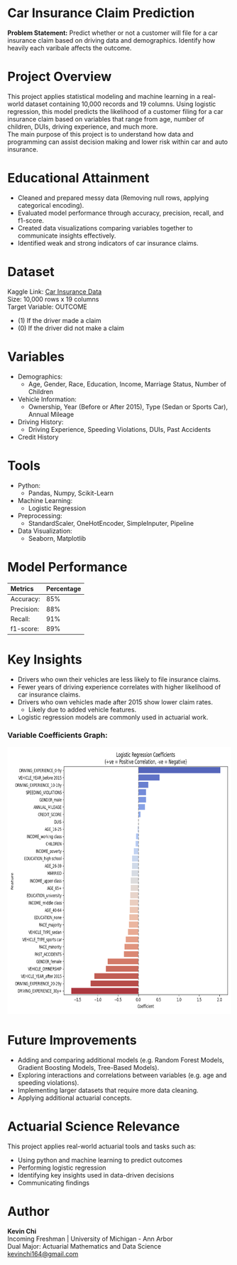 # Car Insurance Claim Prediction
**Problem Statement:** Predict whether or not a customer will file for a car insurance claim based on driving data and demographics. Identify how heavily each varibale affects the outcome.

# Project Overview
This project applies statistical modeling and machine learning in a real-world dataset containing 10,000 records and 19 columns. Using logistic regression, this model predicts the likelihood of a customer filing for a car insurance claim based on variables that range from age, number of children, DUIs, driving experience, and much more.  
The main purpose of this project is to understand how data and programming can assist decision making and lower risk within car and auto insurance.

# Educational Attainment
* Cleaned and prepared messy data (Removing null rows, applying categorical encoding).
* Evaluated model performance through accuracy, precision, recall, and f1-score.
* Created data visualizations comparing variables together to communicate insights effectively.
* Identified weak and strong indicators of car insurance claims.

# Dataset
Kaggle Link: [Car Insurance Data](https://www.kaggle.com/datasets/sagnik1511/car-insurance-data/data)  
Size: 10,000 rows x 19 columns  
Target Variable: OUTCOME
* (1) If the driver made a claim
* (0) If the driver did not make a claim

# Variables
* Demographics:
  * Age, Gender, Race, Education, Income, Marriage Status, Number of Children
* Vehicle Information:
  * Ownership, Year (Before or After 2015), Type (Sedan or Sports Car), Annual Mileage
* Driving History:
  * Driving Experience, Speeding Violations, DUIs, Past Accidents
* Credit History

# Tools
* Python:
  * Pandas, Numpy, Scikit-Learn
* Machine Learning:
  * Logistic Regression
* Preprocessing:
  * StandardScaler, OneHotEncoder, SimpleInputer, Pipeline
* Data Visualization:
  * Seaborn, Matplotlib

# Model Performance
| Metrics | Percentage |
| :-- | :-- |
| Accuracy: | 85% |
| Precision: | 88% |
| Recall: | 91% |
| f1-score: | 89% |

# Key Insights
* Drivers who own their vehicles are less likely to file insurance claims.
* Fewer years of driving experience correlates with higher likelihood of car insurance claims.
* Drivers who own vehicles made after 2015 show lower claim rates.
  * Likely due to added vehicle features.
* Logistic regression models are commonly used in actuarial work.  

### Variable Coefficients Graph:  
<img src="graphs/logistic_regression_coefficients.png" width="750" height="600">

# Future Improvements
* Adding and comparing additional models (e.g. Random Forest Models, Gradient Boosting Models, Tree-Based Models).
* Exploring interactions and correlations between variables (e.g. age and speeding violations).
* Implementing larger datasets that require more data cleaning.
* Applying additional actuarial concepts.

# Actuarial Science Relevance
This project applies real-world actuarial tools and tasks such as:
* Using python and machine learning to predict outcomes
* Performing logistic regression
* Identifying key insights used in data-driven decisions
* Communicating findings

# Author
**Kevin Chi**  
Incoming Freshman | University of Michigan - Ann Arbor  
Dual Major: Actuarial Mathematics and Data Science  
kevinchi164@gmail.com
